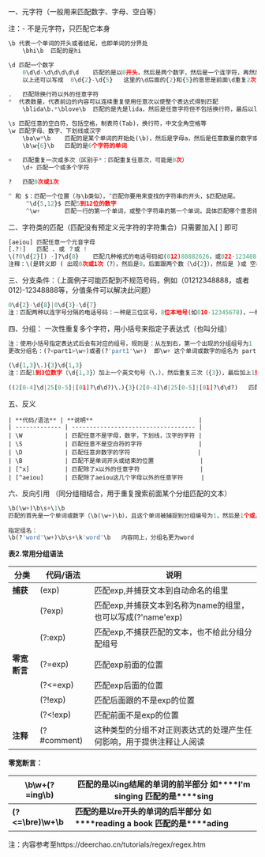 一、元字符（一般用来匹配数字、字母、空白等）

 注：- 不是元字符，只匹配它本身

```python
\b 代表一个单词的开头或者结尾，也即单词的分界处
	\bhi\b	匹配的是hi

\d 匹配一个数字
	0\d\d-\d\d\d\d\d	匹配的是以0开头，然后是两个数字，然后是一个连字符，再然后是五个数字 如：012-12345
	以上还可以写成  0\d{2}-\d{5}   这里的\d后面的{2}和{5}的意思是前面\d重复2次（5次）
	
.   匹配除换行符以外的任意字符  
*  代表数量，代表前边的内容可以连续重复使用任意次以使整个表达式得到匹配
	\blida\b.*\blove\b	匹配的是先是lida，然后是任意字符但不包括换行符，最后以love结束

\s 匹配任意的空白符，包括空格，制表符(Tab)，换行符，中文全角空格等
\w 匹配字母、数字、下划线或汉字
	\ba\w*\b 	匹配的是某个单词的开始处(\b)，然后是字母a，然后是任意数量的数字或字母(\w*)，最后单词结束处(\b)
	\b\w{6}\b	匹配的是6个字符的单词
		
+   匹配重复一次或多次（区别于*：匹配重复任意次，可能是0次）
	\d+	匹配一个或多个字符

?   匹配0次或1次

^ 和 $：匹配一个位置（与\b类似），^匹配你要用来查找的字符串的开头，$匹配结尾。
	 ^\d{5,12}$	匹配5到12位的数字	
	 ^\w+		匹配一行的第一个单词，或整个字符串的第一个单词，具体匹配哪个意思得看选项设置

```

二、字符类的匹配（匹配没有预定义元字符的字符集合）只需要加入[ ] 即可

```python
[aeiou]	匹配任意一个元音字母	
[.?!]	匹配 . 或 ？或 !		   
\(?0\d{2}[) -]?\d{8}	匹配几种格式的电话号码如(012)88882626，或022-12348888，或01388888888等
注释：\(是转义即 ( 出现0次或1次（?），然后是0，后面跟两个数（\d{2}），然后是 )或 空格 或  - 出现1次或0次（ [) -] )，后面再跟8个数字

```

三、分支条件：（上面例子可能匹配到不规范号码，例如（01212348888，或者012)-12348888等，分值条件可以解决此问题）

```python
0\d{2}-\d{8}|0\d{3}-\d{7}
注：匹配两种以连字号分隔的电话号码：一种是三位区号，8位本地号(如010-12345678)，一种是4位区号，7位本地号(0376-2233445)
```

四、分组： 一次性重复多个字符，用小括号来指定子表达式（也叫分组）

```python
注：使用小括号指定表达式后会有对应的组号，规则是：从左到右，第一个出现的分组组号为1
更改分组名：(?<part1>\w+)或者(?'part1'\w+)  即\w+ 这个单词或数字的组名为 part1  使用时表达式为  \k<part1>
	
(\d{1,3}\.){3}\d{1,3}	
注：匹配1到3位数字（\d{1,3}）加上一个英文句号（\.），然后重复三次（{3}），最后加上1到3位的数字（\d{1,3}）
	
((2[0-4]\d|25[0-5]|[01]?\d\d?)\.){3}(2[0-4]\d|25[0-5]|[01]?\d\d?)	匹配IP地址 (IP地址每个数不能大于255)

```

五、反义

```
| **代码/语法** | **说明**                              |
| ------------- | ----------------------------------- |
| \W            | 匹配任意不是字母，数字，下划线，汉字的字符 |
| \S            | 匹配任意不是空白符的字符                |
| \D            | 匹配任意非数字的字符                   |
| \B            | 匹配不是单词开头或结束的位置             |
| [^x]          | 匹配除了x以外的任意字符                 |
| [^aeiou]      | 匹配除了aeiou这几个字母以外的任意字符     |
```

六、反向引用  （同分组相结合，用于重复搜索前面某个分组匹配的文本）

```python
\b(\w+)\b\s+\1\b	
匹配的首先是一个单词或数字（\b(\w+)\b），且这个单词被捕捉到分组编号为1，然后是1个或几个空白符(\s+)，最后是分组为1的内容
	
指定组名：
\b(?'word'\w+)\b\s+\k'word'\b	内容同上，分组名更为word

```

  **表****2****.常用分组语法**

| **分类**     | **代码/语法** | **说明**                                                     |
| ------------ | ------------- | ------------------------------------------------------------ |
| **捕获**     | (exp)         | 匹配exp,并捕获文本到自动命名的组里                           |
|              | (?<name>exp)  | 匹配exp,并捕获文本到名称为name的组里，也可以写成(?'name'exp) |
|              | (?:exp)       | 匹配exp,不捕获匹配的文本，也不给此分组分配组号               |
| **零宽断言** | (?=exp)       | 匹配exp前面的位置                                            |
|              | (?<=exp)      | 匹配exp后面的位置                                            |
|              | (?!exp)       | 匹配后面跟的不是exp的位置                                    |
|              | (?<!exp)      | 匹配前面不是exp的位置                                        |
| **注释**     | (?#comment)   | 这种类型的分组不对正则表达式的处理产生任何影响，用于提供注释让人阅读 |

 

**零宽断言：**

| **\b\w+(?=ing\b)** | **匹配的是以****ing****结尾的单词的前半部分**  **如****I'm singing**  **匹配的是****sing** |
| ------------------ | ------------------------------------------------------------ |
| **(?<=\bre)\w+\b** | **匹配的是以****re****开头的单词的后半部分**    **如****reading a book**  **匹配的是****ading** |



注：内容参考至https://deerchao.cn/tutorials/regex/regex.htm
